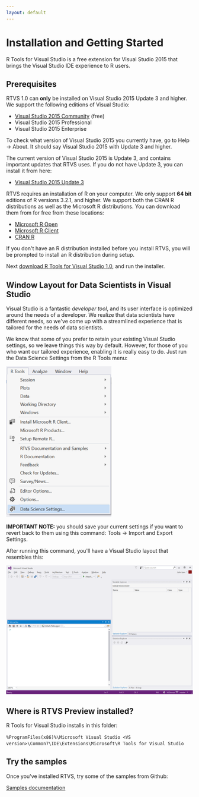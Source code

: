 ```yaml
---
layout: default
---
```


# Installation and Getting Started

R Tools for Visual Studio is a free extension for Visual Studio 2015 that brings
the Visual Studio IDE experience to R users. 

## Prerequisites

RTVS 1.0 can **only** be installed on Visual Studio 2015 Update 3 and higher. We
support the following editions of Visual Studio:

* [Visual Studio 2015 Community](https://www.visualstudio.com/en-us/products/visual-studio-community-vs.aspx) (free)
* Visual Studio 2015 Professional 
* Visual Studio 2015 Enterprise

To check what version of Visual Studio 2015 you currently have, go to Help -> 
About. It should say Visual Studio 2015 with Update 3 and higher.

The current version of Visual Studio 2015 is Update 3, and contains important
updates that RTVS uses. If you do not have Update 3, you can install it from
here:

* [Visual Studio 2015 Update 3](http://go.microsoft.com/fwlink/?LinkId=691129)

RTVS requires an installation of R on your computer. We only support
**64 bit** editions of R versions 3.2.1, and higher. We support both the CRAN R
distributions as well as the Microsoft R distributions. You can download them
from for free from these locations:

* [Microsoft R Open](https://mran.microsoft.com/download/)
* [Microsoft R Client](https://msdn.microsoft.com/en-us/microsoft-r/r-client-get-started)
* [CRAN R](https://cran.r-project.org/bin/windows/base/)

If you don't have an R distribution installed before you install RTVS, you will
be prompted to install an R distribution during setup.

Next [download R Tools for Visual Studio 1.0](https://aka.ms/rtvs-current), and
run the installer.

## Window Layout for Data Scientists in Visual Studio

Visual Studio is a fantastic *developer tool*, and its user interface is
optimized around the needs of a developer. We realize that data scientists have
different needs, so we've come up with a streamlined experience that is tailored
for the needs of data scientists.

We know that some of you prefer to retain your existing Visual Studio settings,
so we leave things this way by default. However, for those of you who want our
tailored experience, enabling it is really easy to do. Just run the Data Science
Settings from the R Tools menu:

![](./media/RTVS-Installation-data-scientist-layout.png)
		
**IMPORTANT NOTE:** you should save your current settings if you want to revert
back to them using this command: Tools -> Import and Export Settings.

After running this command, you'll have a Visual Studio layout that resembles
this:

![](./media/RTVS-Installation-data-scientist-layout-result.png)

## Where is RTVS Preview installed?

R Tools for Visual Studio installs in this folder:

`%ProgramFiles(x86)%\Microsoft Visual Studio <VS version>\Common7\IDE\Extensions\Microsoft\R Tools for Visual Studio`

## Try the samples

Once you've installed RTVS, try some of the samples from Github:

[Samples documentation](samples.html)

